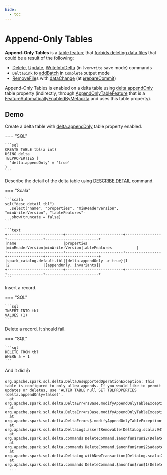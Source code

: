 ```yaml
---
hide:
  - toc
---
```


# Append-Only Tables

**Append-Only Tables** is a [table feature](AppendOnlyTableFeature.md) that [forbids deleting data files](../DeltaLog.md#assertRemovable) that could be a result of the following:

* [Delete](../commands/delete/index.md), [Update](../commands/update/index.md), [WriteIntoDelta](../commands/WriteIntoDelta.md) (in `Overwrite` save mode) commands
* `DeltaSink` to [addBatch](../delta/DeltaSink.md#addBatch) in `Complete` output mode
* [RemoveFile](../RemoveFile.md)s with [dataChange](../RemoveFile.md#dataChange) (at [prepareCommit](../OptimisticTransactionImpl.md#prepareCommit))

Append-Only Tables is enabled on a delta table using [delta.appendOnly](../DeltaConfigs.md#IS_APPEND_ONLY) table property (indirectly, through [AppendOnlyTableFeature](AppendOnlyTableFeature.md) that is a [FeatureAutomaticallyEnabledByMetadata](../table-features/FeatureAutomaticallyEnabledByMetadata.md) and uses this table property).

## Demo

Create a delta table with [delta.appendOnly](../DeltaConfigs.md#appendOnly) table property enabled.

=== "SQL"

    ```sql
    CREATE TABLE tbl(a int)
    USING delta
    TBLPROPERTIES (
      'delta.appendOnly' = 'true'
    )
    ```

Describe the detail of the delta table using [DESCRIBE DETAIL](../commands/describe-detail/index.md) command.

=== "Scala"

    ```scala
    sql("desc detail tbl")
      .select("name", "properties", "minReaderVersion", "minWriterVersion", "tableFeatures")
      .show(truncate = false)
    ```

    ```text
    +-------------------------+--------------------------+----------------+----------------+------------------------+
    |name                     |properties                |minReaderVersion|minWriterVersion|tableFeatures           |
    +-------------------------+--------------------------+----------------+----------------+------------------------+
    |spark_catalog.default.tbl|{delta.appendOnly -> true}|1               |2               |[appendOnly, invariants]|
    +-------------------------+--------------------------+----------------+----------------+------------------------+
    ```

Insert a record.

=== "SQL"

    ```sql
    INSERT INTO tbl
    VALUES (1)
    ```

Delete a record. It should fail.

=== "SQL"

    ```sql
    DELETE FROM tbl
    WHERE a = 1
    ```

And it did 👍

```text
org.apache.spark.sql.delta.DeltaUnsupportedOperationException: This table is configured to only allow appends. If you would like to permit updates or deletes, use 'ALTER TABLE null SET TBLPROPERTIES (delta.appendOnly=false)'.
  at org.apache.spark.sql.delta.DeltaErrorsBase.modifyAppendOnlyTableException(DeltaErrors.scala:890)
  at org.apache.spark.sql.delta.DeltaErrorsBase.modifyAppendOnlyTableException$(DeltaErrors.scala:886)
  at org.apache.spark.sql.delta.DeltaErrors$.modifyAppendOnlyTableException(DeltaErrors.scala:2884)
  at org.apache.spark.sql.delta.DeltaLog$.assertRemovable(DeltaLog.scala:947)
  at org.apache.spark.sql.delta.commands.DeleteCommand.$anonfun$run$2(DeleteCommand.scala:115)
  at org.apache.spark.sql.delta.commands.DeleteCommand.$anonfun$run$2$adapted(DeleteCommand.scala:114)
  at org.apache.spark.sql.delta.DeltaLog.withNewTransaction(DeltaLog.scala:216)
  at org.apache.spark.sql.delta.commands.DeleteCommand.$anonfun$run$1(DeleteCommand.scala:114)
  ...
```
